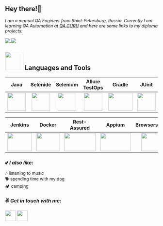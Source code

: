 ## Hey there!:candy:

*I am a manual QA Engineer from Saint-Petersburg, Russia. Currently I am learning QA Automation at [QA.GURU](https://qa.guru/) and here are some links to my diploma projects:* 

<a href="https://github.com/aafanasyevaa/UI_API_Diploma">
  <img align="center" src="https://github-readme-stats.vercel.app/api/pin/?username=aafanasyevaa&repo=UI_API_Diploma&theme=tokyonight" />
</a>
<a href="https://github.com/aafanasyevaa/Mobile_Tests_Diploma">
  <img align="center" src="https://github-readme-stats.vercel.app/api/pin/?username=aafanasyevaa&repo=Mobile_Tests_Diploma&theme=tokyonight" />
</a>


## <img src="https://media.giphy.com/media/USV0ym3bVWQJJmNu3N/giphy.gif" width="60" height="60" /> Languages and Tools

| Java | Selenide  | Selenium  | Allure TestOps| Gradle |  JUnit | 
| :---:| :------:  | :-------: | :----------:   | :----: |:---: |
|<img src="https://github.com/aafanasyevaa/aafanasyevaa/blob/main/media/Java.png" width="60" height="60" />| <img src="https://github.com/aafanasyevaa/aafanasyevaa/blob/main/media/Selenide.jpg" width="60" height="60" /> | <img src="https://github.com/aafanasyevaa/aafanasyevaa/blob/main/media/Selenium.png" width="60" height="60" /> | <img src="https://github.com/aafanasyevaa/aafanasyevaa/blob/main/media/Allure.jpg" width="60" height="60" /> | <img src="https://github.com/aafanasyevaa/aafanasyevaa/blob/main/media/Gradle.png" width="80" height="60" /> | <img src="https://github.com/aafanasyevaa/aafanasyevaa/blob/main/media/Junit.png" width="60" height="60" /> |

| Jenkins | Docker | Rest-Assured  | Appium  | Browserstack | 
| :------:|:------:| :-----------: | :-----: | :----------: | 
| <img src="https://github.com/aafanasyevaa/aafanasyevaa/blob/main/media/Jenkins.jpg" width="80" height="60" /> | <img src="https://github.com/aafanasyevaa/aafanasyevaa/blob/main/media/Docker.png" width="75" height="60" />| <img src="https://github.com/aafanasyevaa/aafanasyevaa/blob/main/media/Rest-Assured.png" width="103" height="60" /> |<img src="https://github.com/aafanasyevaa/aafanasyevaa/blob/main/media/Appium.png" width="100" height="60" /> |<img src="https://github.com/aafanasyevaa/aafanasyevaa/blob/main/media/Browserstack.jpg" width="69" height="60" /> |  

### 	:two_hearts: *I also like:*  
:notes: listening to music  
:dog2: spending time with my dog  
:camping: camping  


### :v: *Get in touch with me:* 
<p align="left">
<a href="https://twitter.com/nnaaaastya?t=rDl2UHN76MY634Lzh5vUuA&s=09" target="blank"><img align="center" src="https://cdn-icons-png.flaticon.com/512/124/124021.png" alt="" height="35" width="35" /></a>
<!-- <a href="your link" target="blank"><img align="center" src="https://cdn.jsdelivr.net/npm/simple-icons@3.0.1/icons/linkedin.svg" alt="" height="30" width="40" /></a> -->
<a href="https://instagram.com/_.miss.fortune_?utm_medium=copy_link" target="blank"><img align="center" src="https://i.pinimg.com/564x/f6/c1/b5/f6c1b519fccff73506fae09c11b1e6b7.jpg" alt="" height="35" width="35" /></a>
</p>

